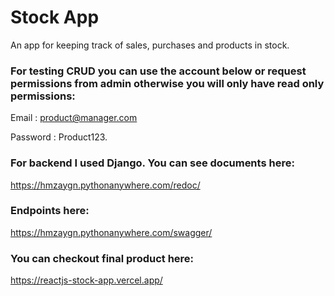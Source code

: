# Stock App

An app for keeping track of sales, purchases and products in stock.

### For testing CRUD you can use the account below or request permissions from admin otherwise you will only have read only permissions:
Email : product@manager.com

Password : Product123.

### For backend I used Django. You can see documents here:
https://hmzaygn.pythonanywhere.com/redoc/

### Endpoints here:
https://hmzaygn.pythonanywhere.com/swagger/

### You can checkout final product here:
https://reactjs-stock-app.vercel.app/
